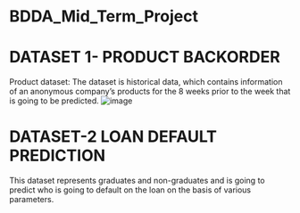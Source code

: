 # BDDA_Mid_Term_Project
# DATASET 1- PRODUCT BACKORDER
Product dataset:
The dataset is historical data, which contains information of an anonymous company’s products for the 8 weeks prior to the week that is going to be predicted.
![image](https://user-images.githubusercontent.com/93238919/187044272-eb2ff262-a6ea-4b55-b4cc-6aed80e70799.png)

# DATASET-2 LOAN DEFAULT PREDICTION
This dataset represents graduates and non-graduates and is going to predict who is going to default on the loan on the basis of various parameters.
